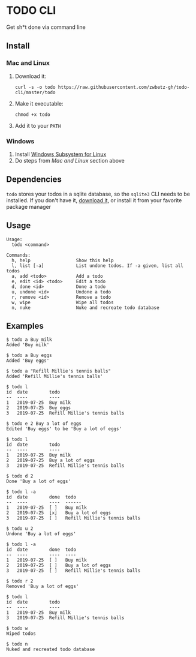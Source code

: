 # TODO CLI

Get sh*t done via command line

## Install

### Mac and Linux

1. Download it:
    ```
    curl -s -o todo https://raw.githubusercontent.com/zwbetz-gh/todo-cli/master/todo
    ```
1. Make it executable:
    ```
    chmod +x todo
    ```
1. Add it to your `PATH`

### Windows

1. Install [Windows Subsystem for Linux](https://docs.microsoft.com/en-us/windows/wsl/install-win10)
1. Do steps from _Mac and Linux_ section above

## Dependencies

`todo` stores your todos in a sqlite database, so the `sqlite3` CLI needs to be installed. If you don't have it, [download it](https://www.sqlite.org/download.html), or install it from your favorite package manager

## Usage

```
Usage:
  todo <command>

Commands:
  h, help                 Show this help
  l, list [-a]            List undone todos. If -a given, list all todos
  a, add <todo>           Add a todo
  e, edit <id> <todo>     Edit a todo
  d, done <id>            Done a todo
  u, undone <id>          Undone a todo
  r, remove <id>          Remove a todo
  w, wipe                 Wipe all todos
  n, nuke                 Nuke and recreate todo database
```

## Examples

```
$ todo a Buy milk
Added 'Buy milk'

$ todo a Buy eggs
Added 'Buy eggs'

$ todo a "Refill Millie's tennis balls"
Added 'Refill Millie's tennis balls'

$ todo l
id  date        todo
--  ----        ----
1   2019-07-25  Buy milk
2   2019-07-25  Buy eggs
3   2019-07-25  Refill Millie's tennis balls

$ todo e 2 Buy a lot of eggs
Edited 'Buy eggs' to be 'Buy a lot of eggs'

$ todo l
id  date        todo
--  ----        ----
1   2019-07-25  Buy milk
2   2019-07-25  Buy a lot of eggs
3   2019-07-25  Refill Millie's tennis balls

$ todo d 2
Done 'Buy a lot of eggs'

$ todo l -a
id  date        done  todo
--  ----        ----  ------
1   2019-07-25  [ ]   Buy milk
2   2019-07-25  [x]   Buy a lot of eggs
3   2019-07-25  [ ]   Refill Millie's tennis balls

$ todo u 2
Undone 'Buy a lot of eggs'

$ todo l -a
id  date        done  todo
--  ----        ----  ----
1   2019-07-25  [ ]   Buy milk
2   2019-07-25  [ ]   Buy a lot of eggs
3   2019-07-25  [ ]   Refill Millie's tennis balls

$ todo r 2
Removed 'Buy a lot of eggs'

$ todo l
id  date        todo
--  ----        ----
1   2019-07-25  Buy milk
3   2019-07-25  Refill Millie's tennis balls

$ todo w
Wiped todos

$ todo n
Nuked and recreated todo database
```
